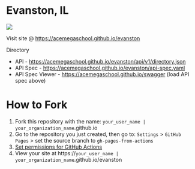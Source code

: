 # Evanston, IL

[![](../../workflows/gh-pages/badge.svg)](../../actions)


Visit site @ https://acemegaschool.github.io/evanston

Directory
* API - https://acemegaschool.github.io/evanston/api/v1/directory.json
* API Spec - https://acemegaschool.github.io/evanston/api-spec.yaml
* API Spec Viewer - https://acemegaschool.github.io/swagger (load API spec above)

# How to Fork
1. Fork this repository with the name: `your_user_name | your_organization_name`.github.io
2. Go to the repository you just created, then go to: `Settings` > `GitHub Pages` > set the source branch to `gh-pages-from-actions`
3. [Set permissions for GitHub Actions](https://stackoverflow.com/questions/73687176/permission-denied-to-github-actionsbot-the-requested-url-returned-error-403)
4. View your site at https://`your_user_name | your_organization_name`.github.io/evanston